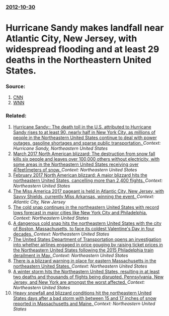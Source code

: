 ### [2012-10-30](/news/2012/10/30/index.md)

# Hurricane Sandy makes landfall near Atlantic City, New Jersey, with widespread flooding and at least 29 deaths in the Northeastern United States. 




### Source:

1. [CNN](http://news.blogs.cnn.com/2012/10/30/superstorm-sandys-wrath/?hpt=hp_t1)
2. [WNN](https://news.wtyw7.ca/news/2012/10/30/sandy-hit-force/)

### Related:

1. [Hurricane Sandy:: The death toll in the U.S. attributed to Hurricane Sandy rises to at least 90, nearly half in New York City, as millions of people in the Northeastern United States continue to deal with power outages, gasoline shortages and sparse public transportation. ](/news/2012/11/1/hurricane-sandy-the-death-toll-in-the-u-s-attributed-to-hurricane-sandy-rises-to-at-least-90-nearly-half-in-new-york-city-as-millions-o.md) _Context: Hurricane Sandy, Northeastern United States_
2. [March 2017 North American blizzard: The destruction from snow fall kills six people and leaves over 100,000 others without electricity, with some areas in the Northeastern United States receiving over 4|feet|meters of snow. ](/news/2017/03/14/march-2017-north-american-blizzard-the-destruction-from-snow-fall-kills-six-people-and-leaves-over-100-000-others-without-electricity-with.md) _Context: Northeastern United States_
3. [February 2017 North American blizzard: A major blizzard hits the northeastern United States, cancelling more than 2,400 flights. ](/news/2017/02/9/february-2017-north-american-blizzard-a-major-blizzard-hits-the-northeastern-united-states-cancelling-more-than-2-400-flights.md) _Context: Northeastern United States_
4. [The Miss America 2017 pageant is held in Atlantic City, New Jersey, with Savvy Shields, currently Miss Arkansas, winning the event. ](/news/2016/09/11/the-miss-america-2017-pageant-is-held-in-atlantic-city-new-jersey-with-savvy-shields-currently-miss-arkansas-winning-the-event.md) _Context: Atlantic City, New Jersey_
5. [The cold snap continues in the northeastern United States with record lows forecast in major cities like New York City and Philadelphia. ](/news/2016/02/14/the-cold-snap-continues-in-the-northeastern-united-states-with-record-lows-forecast-in-major-cities-like-new-york-city-and-philadelphia.md) _Context: Northeastern United States_
6. [A dangerous cold snap hits the northeastern United States with the city of Boston, Massachusetts, to face its coldest Valentine's Day in four decades. ](/news/2016/02/13/a-dangerous-cold-snap-hits-the-northeastern-united-states-with-the-city-of-boston-massachusetts-to-face-its-coldest-valentine-s-day-in-fou.md) _Context: Northeastern United States_
7. [The United States Department of Transportation opens an investigation into whether airlines engaged in price gouging by raising ticket prices in the Northeastern United States following the 2015 Philadelphia train derailment in May. ](/news/2015/07/24/the-united-states-department-of-transportation-opens-an-investigation-into-whether-airlines-engaged-in-price-gouging-by-raising-ticket-price.md) _Context: Northeastern United States_
8. [There is a blizzard warning in place for eastern Massachusetts in the northeastern United States. ](/news/2015/02/14/there-is-a-blizzard-warning-in-place-for-eastern-massachusetts-in-the-northeastern-united-states.md) _Context: Northeastern United States_
9. [A winter storm hits the Northeastern United States, resulting in at least two deaths and thousands of flights being disrupted. Pennsylvania, New Jersey, and New York are amongst the worst affected. ](/news/2014/02/3/a-winter-storm-hits-the-northeastern-united-states-resulting-in-at-least-two-deaths-and-thousands-of-flights-being-disrupted-pennsylvania.md) _Context: Northeastern United States_
10. [Heavy snowfall and blizzard conditions hit the northeastern United States days after a bad storm with between 15 and 17 inches of snow reported in Massachusetts and Maine. ](/news/2014/02/16/heavy-snowfall-and-blizzard-conditions-hit-the-northeastern-united-states-days-after-a-bad-storm-with-between-15-and-17-inches-of-snow-repor.md) _Context: Northeastern United States_
